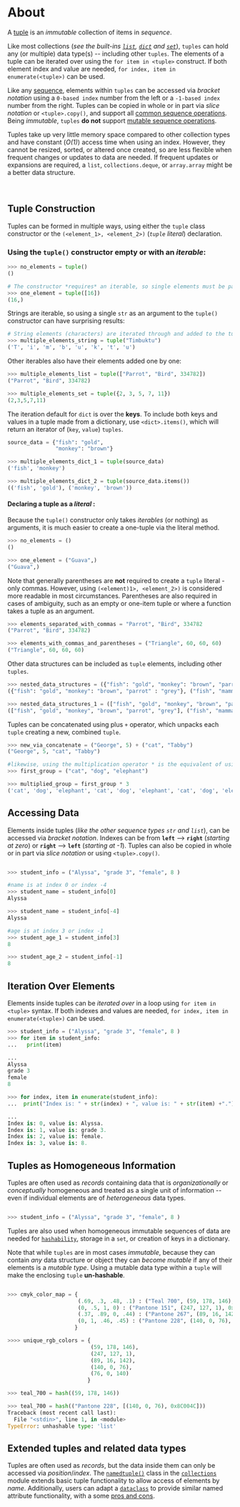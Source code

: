 # About

A [tuple][tuple] is an _immutable_ collection of items in _sequence_.


Like most collections (_see the built-ins [`list`][list], [`dict`][dict] and [`set`][set]_), `tuples` can hold any (or multiple) data type(s) -- including other `tuples`.
The elements of a tuple can be iterated over using the `for item in <tuple>` construct.
If both element index and value are needed, `for index, item in enumerate(<tuple>)` can be used.


Like any [sequence][sequence], elements within `tuples` can be accessed via _bracket notation_ using a `0-based index` number from the left or a `-1-based index` number from the right.
Tuples can be copied in whole or in part via _slice notation_ or `<tuple>.copy()`, and support all [common sequence operations][common sequence operations].
Being _immutable_, `tuples` **do not** support [mutable sequence operations][mutable sequence operations].


Tuples take up very little memory space compared to other collection types and have constant (_O(1)_) access time when using an index.
However, they cannot be resized, sorted, or altered once created, so are less flexible when frequent changes or updates to data are needed.
If frequent updates or expansions are required, a `list`, `collections.deque`, or `array.array` might be a better data structure.

<br>

## Tuple Construction

Tuples can be formed in multiple ways, using either the `tuple` class constructor or the `(<element_1>, <element_2>)` (_`tuple` literal_) declaration.

### Using the `tuple()` constructor empty or with an _iterable_:

```python
>>> no_elements = tuple()
()

# The constructor *requires* an iterable, so single elements must be passed in a list or another tuple.
>>> one_element = tuple([16])
(16,)
```

Strings are iterable, so using a single `str` as an argument to the `tuple()` constructor can have surprising results:

```python
# String elements (characters) are iterated through and added to the tuple
>>> multiple_elements_string = tuple("Timbuktu")
('T', 'i', 'm', 'b', 'u', 'k', 't', 'u')
```

Other iterables also have their elements added one by one:

```python
>>> multiple_elements_list = tuple(["Parrot", "Bird", 334782])
("Parrot", "Bird", 334782)

>>> multiple_elements_set = tuple({2, 3, 5, 7, 11})
(2,3,5,7,11)
```

The iteration default for `dict` is over the **keys**.
To include both keys and values in a tuple made from a dictionary, use `<dict>.items()`,
which will return an iterator of (`key`, `value`) `tuples`.

```python
source_data = {"fish": "gold", 
               "monkey": "brown"}

>>> multiple_elements_dict_1 = tuple(source_data)
('fish', 'monkey')

>>> multiple_elements_dict_2 = tuple(source_data.items())
(('fish', 'gold'), ('monkey', 'brown'))
```

#### Declaring a tuple as a _literal_ :

Because the `tuple()` constructor only takes _iterables_ (or nothing) as arguments, it is much easier to create
 a one-tuple via the literal method.

```python
>>> no_elements = ()
()

>>> one_element = ("Guava",)
("Guava",)
```

Note that generally parentheses are **not** required to create a `tuple` literal - only commas.
However, using `(<element)1>, <element_2>)` is considered more readable in most circumstances.
Parentheses are also required in cases of ambiguity, such as an empty or one-item tuple or where a function takes a tuple as an argument.

```python
>>> elements_separated_with_commas = "Parrot", "Bird", 334782
("Parrot", "Bird", 334782)

>>> elements_with_commas_and_parentheses = ("Triangle", 60, 60, 60)
("Triangle", 60, 60, 60)
```

Other data structures can be included as `tuple` elements, including other `tuples`.

```python
>>> nested_data_structures = ({"fish": "gold", "monkey": "brown", "parrot" : "grey"}, ("fish", "mammal", "bird"))
({"fish": "gold", "monkey": "brown", "parrot" : "grey"}, ("fish", "mammal", "bird"))

>>> nested_data_structures_1 = (["fish", "gold", "monkey", "brown", "parrot", "grey"], ("fish", "mammal", "bird"))
(["fish", "gold", "monkey", "brown", "parrot", "grey"], ("fish", "mammal", "bird"))
```

Tuples can be concatenated using plus `+` operator, which unpacks each `tuple` creating a new, combined `tuple`.

```python
>>> new_via_concatenate = ("George", 5) + ("cat", "Tabby")
("George", 5, "cat", "Tabby")

#likewise, using the multiplication operator * is the equivalent of using + n times
>>> first_group = ("cat", "dog", "elephant")

>>> multiplied_group = first_group * 3
('cat', 'dog', 'elephant', 'cat', 'dog', 'elephant', 'cat', 'dog', 'elephant')
```

## Accessing Data

Elements inside tuples (_like the other sequence types `str` and `list`_), can be accessed via _bracket notation_.
Indexes can be from **`left`** --> **`right`** (_starting at zero_) or **`right`** --> **`left`** (_starting at -1_).
Tuples can also be copied in whole or in part via _slice notation_ or using `<tuple>.copy()`.

```python

>>> student_info = ("Alyssa", "grade 3", "female", 8 )

#name is at index 0 or index -4
>>> student_name = student_info[0]
Alyssa

>>> student_name = student_info[-4]
Alyssa

#age is at index 3 or index -1
>>> student_age_1 = student_info[3]
8

>>> student_age_2 = student_info[-1]
8
```

## Iteration Over Elements

Elements inside tuples can be _iterated over_ in a loop using `for item in <tuple>` syntax.
If both indexes and values are needed, `for index, item in enumerate(<tuple>)` can be used.

```python
>>> student_info = ("Alyssa", "grade 3", "female", 8 )
>>> for item in student_info:
...   print(item)

...
Alyssa
grade 3
female
8

>>> for index, item in enumerate(student_info):
...  print("Index is: " + str(index) + ", value is: " + str(item) +".")

...
Index is: 0, value is: Alyssa.
Index is: 1, value is: grade 3.
Index is: 2, value is: female.
Index is: 3, value is: 8.
```


## Tuples as Homogeneous Information

Tuples are often used as _records_ containing data that is _organizationally_ or _conceptually_ homogeneous and treated as a single unit of information -- even if individual elements are of  _heterogeneous_ data types.

```python

>>> student_info = ("Alyssa", "grade 3", "female", 8 )

```

Tuples are also used when homogeneous immutable sequences of data are needed for [`hashability`][hashability], storage in a `set`, or creation of keys in a dictionary.

Note that while `tuples` are in most cases _immutable_, because they can contain _any_ data structure or object they can _become mutable_ if any of their elements is a _mutable type_.
Using a mutable data type within a `tuple` will make the enclosing `tuple` **un-hashable**.

```python

>>> cmyk_color_map = {
                      (.69, .3, .48, .1) : ("Teal 700", (59, 178, 146), 0x3BB292),
                      (0, .5, 1, 0) : ("Pantone 151", (247, 127, 1), 0xF77F01),
                      (.37, .89, 0, .44) : ("Pantone 267", (89, 16, 142), 0x59108E),
                      (0, 1, .46, .45) : ("Pantone 228", (140, 0, 76), 0x8C004C)
                     }

>>>> unique_rgb_colors = {
                          (59, 178, 146),
                          (247, 127, 1),
                          (89, 16, 142),
                          (140, 0, 76),
                          (76, 0, 140)
                         }

>>> teal_700 = hash((59, 178, 146))

>>> teal_700 = hash(("Pantone 228", [(140, 0, 76), 0x8C004C]))
Traceback (most recent call last):
  File "<stdin>", line 1, in <module>
TypeError: unhashable type: 'list'

```

## Extended tuples and related data types

Tuples are often used as _records_, but the data inside them can only be accessed via _position_/_index_.
The [`namedtuple()`][namedtuple] class in the [`collections`][collections] module extends basic tuple functionality to allow access of elements by _name_.
Additionally, users can adapt a [`dataclass`][dataclass] to provide similar named attribute functionality, with a some [pros and cons][dataclass pros and cons].


[collections]: https://docs.python.org/3/library/collections.html#module-collections
[common sequence operations]: https://docs.python.org/3/library/stdtypes.html#common-sequence-operations
[dataclass pros and cons]: https://stackoverflow.com/questions/51671699/data-classes-vs-typing-namedtuple-primary-use-cases
[dataclass]: https://docs.python.org/3/library/dataclasses.html
[dict]: https://docs.python.org/3/library/stdtypes.html#mapping-types-dict
[hashability]: https://docs.python.org/3/glossary.html#hashable
[list]: https://docs.python.org/3/library/stdtypes.html#list
[mutable sequence operations]: https://docs.python.org/3/library/stdtypes.html#mutable-sequence-types
[namedtuple]: https://docs.python.org/3/library/collections.html#collections.namedtuple
[sequence]: https://docs.python.org/3/library/stdtypes.html#sequence-types-list-tuple-range
[set]: https://docs.python.org/3/library/stdtypes.html#set
[tuple]: https://docs.python.org/3/library/stdtypes.html#tuple
